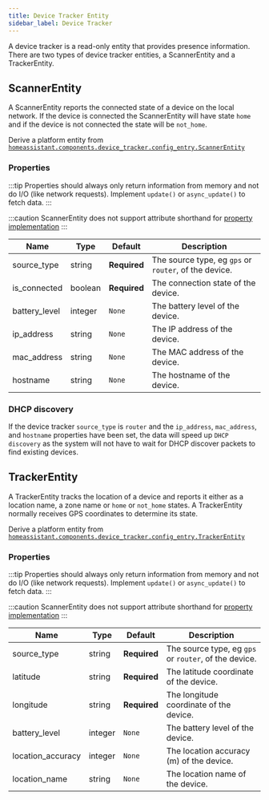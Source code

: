 ```yaml
---
title: Device Tracker Entity
sidebar_label: Device Tracker
---
```


A device tracker is a read-only entity that provides presence information. There are two types of device tracker entities, a ScannerEntity and a TrackerEntity.

## ScannerEntity

A ScannerEntity reports the connected state of a device on the local network. If the device is connected the ScannerEntity will have state `home` and if the device is not connected the state will be `not_home`.

Derive a platform entity from [`homeassistant.components.device_tracker.config_entry.ScannerEntity`](https://github.com/home-assistant/core/blob/dev/homeassistant/components/device_tracker/config_entry.py)

### Properties

:::tip
Properties should always only return information from memory and not do I/O (like network requests). Implement `update()` or `async_update()` to fetch data.
:::

:::caution
ScannerEntity does not support attribute shorthand for [property implementation](../entity.md#entity-class-or-instance-attributes)
:::

| Name          | Type    | Default      | Description                                       |
| ------------- | ------- | ------------ | ------------------------------------------------- |
| source_type   | string  | **Required** | The source type, eg `gps` or `router`, of the device. |
| is_connected  | boolean | **Required** | The connection state of the device.               |
| battery_level | integer | `None`       | The battery level of the device.                  |
| ip_address    | string  | `None`       | The IP address of the device.                     |
| mac_address   | string  | `None`       | The MAC address of the device.                    |
| hostname      | string  | `None`       | The hostname of the device.                       |

### DHCP discovery

If the device tracker `source_type` is `router` and the `ip_address`, `mac_address`, and `hostname` properties have been set, the data will
speed up `DHCP discovery` as the system will not have to wait for
DHCP discover packets to find existing devices.

## TrackerEntity

A TrackerEntity tracks the location of a device and reports it either as a location name, a zone name or `home` or `not_home` states. A TrackerEntity normally receives GPS coordinates to determine its state.

Derive a platform entity from [`homeassistant.components.device_tracker.config_entry.TrackerEntity`](https://github.com/home-assistant/core/blob/dev/homeassistant/components/device_tracker/config_entry.py)

### Properties

:::tip
Properties should always only return information from memory and not do I/O (like network requests). Implement `update()` or `async_update()` to fetch data.
:::

:::caution
ScannerEntity does not support attribute shorthand for [property implementation](../entity.md#entity-class-or-instance-attributes)
:::

| Name              | Type    | Default      | Description                                       |
| ----------------- | ------- | ------------ | ------------------------------------------------- |
| source_type       | string  | **Required** | The source type, eg `gps` or `router`, of the device. |
| latitude          | string  | **Required** | The latitude coordinate of the device.            |
| longitude         | string  | **Required** | The longitude coordinate of the device.           |
| battery_level     | integer | `None`       | The battery level of the device.                  |
| location_accuracy | integer | `None`       | The location accuracy (m) of the device.          |
| location_name     | string  | `None`       | The location name of the device.                  |
